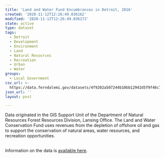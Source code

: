 ```yaml
---
title: 'Land and Water Fund Encumbrances in Detroit, 2016'
created: '2020-11-12T12:26:49.036162'
modified: '2020-11-12T12:26:49.036172'
state: active
type: dataset
tags:
  - Detroit
  - Development
  - Environment
  - Land
  - Natural Resources
  - Recreation
  - Urban
  - Water
groups:
  - Local Government
csv_url: >-
  https://data.ferndalemi.gov/datasets/4f9202a507244b10bb12942d5f9f46c7_0.csv?outSR=%7B%22latestWkid%22%3A3078%2C%22wkid%22%3A102123%7D
json_url: ''
layout: post

---
```

Data originated in the GIS Support Unit of the Department of Natural Resources Forest Resources Division, Lansing Office. The Land and Water Conservation Fund uses revenues from the depletion of offshore oil and gas to support the conservation of natural areas, water resources, and recreation opportunities.<div><br /></div><div>Information on the data is <a href='http://www.datadrivendetroit.org/metadata/Metadata_LWCF_encumbrances_Detroit_2016.xlsx' target='_blank'>available here</a>.</div>
